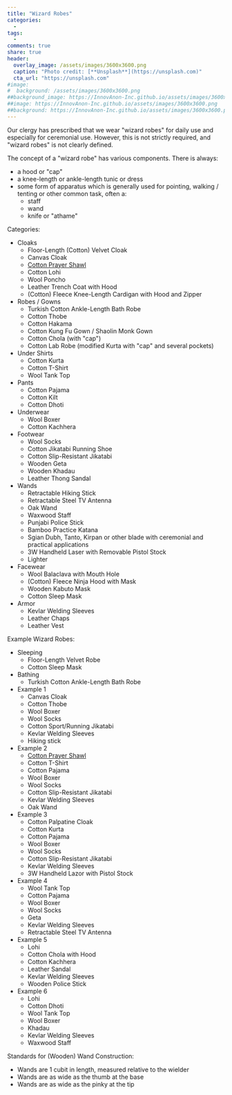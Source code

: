 ```yaml
---
title: "Wizard Robes"
categories:
  - 
tags:
  - 
comments: true
share: true
header:
  overlay_image: /assets/images/3600x3600.png
  caption: "Photo credit: [**Unsplash**](https://unsplash.com)"
  cta_url: "https://unsplash.com"
#image:
#  background: /assets/images/3600x3600.png
##background_image: https://InnovAnon-Inc.github.io/assets/images/3600x3600.png
##image: https://InnovAnon-Inc.github.io/assets/images/3600x3600.png
##background: https://InnovAnon-Inc.github.io/assets/images/3600x3600.png
---
```


Our clergy has prescribed that we wear "wizard robes"
for daily use and especially for ceremonial use.
However, this is not strictly required,
and "wizard robes" is not clearly defined.

The concept of a "wizard robe" has various components.  There is always:
- a hood or "cap"
- a knee-length or ankle-length tunic or dress
- some form of apparatus which is generally used for pointing, walking / tenting or other common task, often a:
  - staff
  - wand
  - knife or "athame"

Categories:
- Cloaks
  - Floor-Length (Cotton) Velvet Cloak
  - Canvas Cloak
  - [Cotton Prayer Shawl](https://www.ajjaya.com/collections/kimonos)
  - Cotton Lohi
  - Wool Poncho
  - Leather Trench Coat with Hood
  - (Cotton) Fleece Knee-Length Cardigan with Hood and Zipper
- Robes / Gowns
  - Turkish Cotton Ankle-Length Bath Robe
  - Cotton Thobe
  - Cotton Hakama
  - Cotton Kung Fu Gown / Shaolin Monk Gown
  - Cotton Chola (with "cap")
  - Cotton Lab Robe (modified Kurta with "cap" and several pockets)
- Under Shirts
  - Cotton Kurta
  - Cotton T-Shirt
  - Wool Tank Top
- Pants
  - Cotton Pajama
  - Cotton Kilt
  - Cotton Dhoti
- Underwear
  - Wool Boxer
  - Cotton Kachhera
- Footwear
  - Wool Socks
  - Cotton Jikatabi Running Shoe
  - Cotton Slip-Resistant Jikatabi
  - Wooden Geta
  - Wooden Khadau
  - Leather Thong Sandal
- Wands
  - Retractable Hiking Stick
  - Retractable Steel TV Antenna
  - Oak Wand
  - Waxwood Staff
  - Punjabi Police Stick
  - Bamboo Practice Katana
  - Sgian Dubh, Tanto, Kirpan or other blade with ceremonial and practical applications
  - 3W Handheld Laser with Removable Pistol Stock
  - Lighter
- Facewear
  - Wool Balaclava with Mouth Hole
  - (Cotton) Fleece Ninja Hood with Mask
  - Wooden Kabuto Mask
  - Cotton Sleep Mask
- Armor
  - Kevlar Welding Sleeves
  - Leather Chaps
  - Leather Vest

Example Wizard Robes:
- Sleeping
  - Floor-Length Velvet Robe
  - Cotton Sleep Mask
- Bathing
  - Turkish Cotton Ankle-Length Bath Robe
- Example 1
  - Canvas Cloak
  - Cotton Thobe
  - Wool Boxer
  - Wool Socks
  - Cotton Sport/Running Jikatabi
  - Kevlar Welding Sleeves
  - Hiking stick
- Example 2
  - [Cotton Prayer Shawl](https://www.ajjaya.com/collections/kimonos)
  - Cotton T-Shirt
  - Cotton Pajama
  - Wool Boxer
  - Wool Socks
  - Cotton Slip-Resistant Jikatabi
  - Kevlar Welding Sleeves
  - Oak Wand
- Example 3
  - Cotton Palpatine Cloak
  - Cotton Kurta
  - Cotton Pajama
  - Wool Boxer
  - Wool Socks
  - Cotton Slip-Resistant Jikatabi
  - Kevlar Welding Sleeves
  - 3W Handheld Lazor with Pistol Stock
- Example 4
  - Wool Tank Top
  - Cotton Pajama
  - Wool Boxer
  - Wool Socks
  - Geta
  - Kevlar Welding Sleeves
  - Retractable Steel TV Antenna
- Example 5
  - Lohi
  - Cotton Chola with Hood
  - Cotton Kachhera
  - Leather Sandal
  - Kevlar Welding Sleeves
  - Wooden Police Stick
- Example 6
  - Lohi
  - Cotton Dhoti
  - Wool Tank Top
  - Wool Boxer
  - Khadau
  - Kevlar Welding Sleeves
  - Waxwood Staff

Standards for (Wooden) Wand Construction:
- Wands are 1 cubit in length, measured relative to the wielder
- Wands are as wide as the thumb at the base
- Wands are as wide as the pinky at the tip
